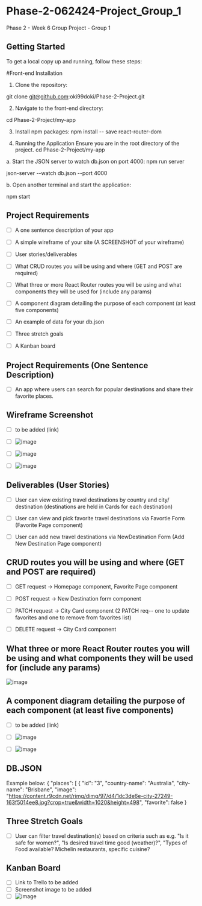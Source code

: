 # Phase-2-062424-Project_Group_1
Phase 2 - Week 6 Group Project - Group 1

## Getting Started
To get a local copy up and running, follow these steps:

#Front-end Installation

1. Clone the repository:

git clone git@github.com:oki99doki/Phase-2-Project.git

2. Navigate to the front-end directory:

cd Phase-2-Project/my-app

3. Install npm packages:
npm install -- save react-router-dom

4. Running the Application
Ensure you are in the root directory of the project.
cd Phase-2-Project/my-app

a. Start the JSON server to watch db.json on port 4000:
npm run server

json-server --watch db.json --port 4000

b. Open another terminal and start the application:

npm start

## Project Requirements
- [ ] A one sentence description of your app
- [ ] A simple wireframe of your site (A SCREENSHOT of your wireframe)
- [ ] User stories/deliverables
- [ ] What CRUD routes you will be using and where (GET and POST are required)
- [ ] What three or more React Router routes you will be using and what components they will be used for (include any params)
- [ ] A component diagram detailing the purpose of each component (at least five components)
- [ ] An example of data for your db.json
- [ ] Three stretch goals
- [ ] A Kanban board


## Project Requirements (One Sentence Description)
- [ ] An app where users can search for popular destinations and share their favorite places.

## Wireframe Screenshot
- [ ] to be added (link)
- [ ] ![image](/assets/wireframe_project_2.JPG)
- [ ] ![image](/assets/New_Dest_Route.JPG)
- [ ] ![image](/assets/Favorite_route.JPG)


## Deliverables (User Stories)
- [ ] User can view existing travel destinations by country and city/ destination (destinations are held in Cards for each destination)
- [ ] User can view and pick favorite travel destinations via Favortie Form (Favorite Page component)
- [ ] User can add new travel destinations via NewDestination Form (Add New Destination Page component)


## CRUD routes you will be using and where (GET and POST are required)
- [ ] GET request -> Homepage component, Favorite Page component
- [ ] POST request -> New Destination form component
- [ ] PATCH request -> City Card component (2 PATCH req-- one to update favorites and one to remove from favorites list)
- [ ] DELETE request -> City Card component


## What three or more React Router routes you will be using and what components they will be used for (include any params)
![image](https://github.com/user-attachments/assets/d6304df3-d8aa-44c8-8c8f-0e46acdd97b1)


## A component diagram detailing the purpose of each component (at least five components)
- [ ] to be added (link)
- [ ] ![image](/assets/Component_Diagram.png)
- [ ] ![image](/assets/Component_Overview_Latest.png)
      

## DB.JSON
Example below:
{
  "places": [
    {
      "id": "3",
      "country-name": "Australia",
      "city-name": "Brisbane",
      "image": "https://content.r9cdn.net/rimg/dimg/97/d4/1dc3de6e-city-27249-163f5014ee8.jpg?crop=true&width=1020&height=498",
      "favorite": false
    }


## Three Stretch Goals
- [ ] User can filter travel destination(s) based on criteria such as e.g. "Is it safe for women?", "Is desired travel time good (weather)?", "Types of Food available? Michelin restaurants, specific cuisine?


## Kanban Board
- [ ] Link to Trello to be added
- [ ] Screenshot image to be added
- [ ] ![image](/assets/KANBAN_Board.png)
